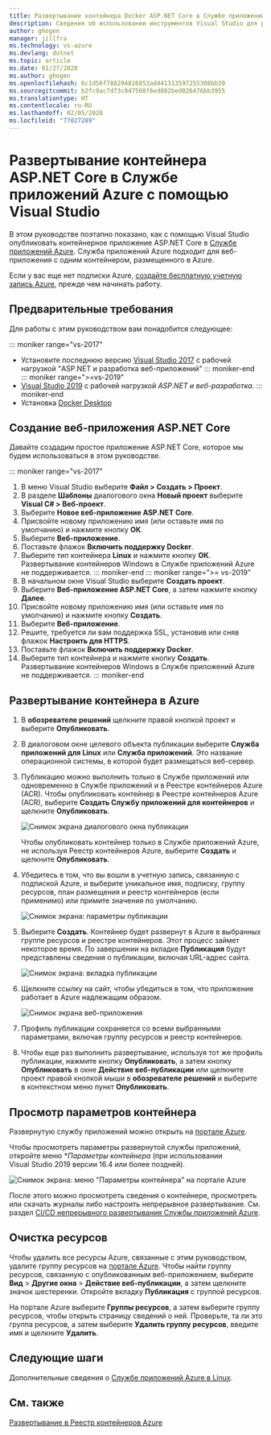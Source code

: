 ```yaml
---
title: Развертывание контейнера Docker ASP.NET Core в Службе приложений Azure | Документация Майкрософт
description: Сведения об использовании инструментов Visual Studio для работы с контейнерами с целью развертывания веб-приложения ASP.NET Core в Службе приложений Azure
author: ghogen
manager: jillfra
ms.technology: vs-azure
ms.devlang: dotnet
ms.topic: article
ms.date: 01/27/2020
ms.author: ghogen
ms.openlocfilehash: 6c1d56f788294826853ad441313597255308bb39
ms.sourcegitcommit: b2fc9ac7d73c847508f6ed082bed026476bb3955
ms.translationtype: HT
ms.contentlocale: ru-RU
ms.lasthandoff: 02/05/2020
ms.locfileid: "77027289"
---
```

# <a name="deploy-an-aspnet-core-container-to-azure-app-service-using-visual-studio"></a>Развертывание контейнера ASP.NET Core в Службе приложений Azure с помощью Visual Studio

В этом руководстве поэтапно показано, как с помощью Visual Studio опубликовать контейнерное приложение ASP.NET Core в [Службе приложений Azure](/azure/app-service). Служба приложений Azure подходит для веб-приложения с одним контейнером, размещенного в Azure.

Если у вас еще нет подписки Azure, [создайте бесплатную учетную запись Azure](https://azure.microsoft.com/free/dotnet/?utm_source=acr-publish-doc&utm_medium=docs&utm_campaign=docs), прежде чем начинать работу.

## <a name="prerequisites"></a>Предварительные требования

Для работы с этим руководством вам понадобится следующее:

::: moniker range="vs-2017"
- Установите последнюю версию [Visual Studio 2017](https://visualstudio.microsoft.com/vs/older-downloads/?utm_medium=microsoft&utm_source=docs.microsoft.com&utm_campaign=vs+2017+download) с рабочей нагрузкой "ASP.NET и разработка веб-приложений"
::: moniker-end
::: moniker range=">=vs-2019"
- [Visual Studio 2019](https://visualstudio.microsoft.com/downloads) с рабочей нагрузкой *ASP.NET и веб-разработка*.
::: moniker-end
- Установка [Docker Desktop](https://docs.docker.com/docker-for-windows/install/)

## <a name="create-an-aspnet-core-web-app"></a>Создание веб-приложения ASP.NET Core

Давайте создадим простое приложение ASP.NET Core, которое мы будем использоваться в этом руководстве.

::: moniker range="vs-2017"
1. В меню Visual Studio выберите **Файл > Создать > Проект**.
2. В разделе **Шаблоны** диалогового окна **Новый проект** выберите **Visual C# > Веб-проект**.
3. Выберите **Новое веб-приложение ASP.NET Core**.
4. Присвойте новому приложению имя (или оставьте имя по умолчанию) и нажмите кнопку **ОК**.
5. Выберите **Веб-приложение**.
6. Поставьте флажок **Включить поддержку Docker**.
7. Выберите тип контейнера **Linux** и нажмите кнопку **ОК**. Развертывание контейнеров Windows в Службе приложений Azure не поддерживается.
::: moniker-end
::: moniker range=">= vs-2019"
1. В начальном окне Visual Studio выберите **Создать проект**.
1. Выберите **Веб-приложение ASP.NET Core**, а затем нажмите кнопку **Далее**.
1. Присвойте новому приложению имя (или оставьте имя по умолчанию) и нажмите кнопку **Создать**.
1. Выберите **Веб-приложение**.
1. Решите, требуется ли вам поддержка SSL, установив или сняв флажок **Настроить для HTTPS**.
1. Поставьте флажок **Включить поддержку Docker**.
1. Выберите тип контейнера и нажмите кнопку **Создать**. Развертывание контейнеров Windows в Службе приложений Azure не поддерживается.
::: moniker-end

## <a name="deploy-the-container-to-azure"></a>Развертывание контейнера в Azure

1. В **обозревателе решений** щелкните правой кнопкой проект и выберите **Опубликовать**.
1. В диалоговом окне целевого объекта публикации выберите **Служба приложений для Linux** или **Служба приложений**. Это название операционной системы, в которой будет размещаться веб-сервер.
1. Публикацию можно выполнить только в Службе приложений или одновременно в Службе приложений и в Реестре контейнеров Azure (ACR). Чтобы опубликовать контейнер в Реестре контейнеров Azure (ACR), выберите **Создать Службу приложений для контейнеров** и щелкните **Опубликовать**.

   ![Снимок экрана диалогового окна публикации](media/deploy-app-service/publish-app-service-linux.PNG)

   Чтобы опубликовать контейнер только в Службе приложений Azure, не используя Реестр контейнеров Azure, выберите **Создать** и щелкните **Опубликовать**.

1. Убедитесь в том, что вы вошли в учетную запись, связанную с подпиской Azure, и выберите уникальное имя, подписку, группу ресурсов, план размещения и реестр контейнеров (если применимо) или примите значения по умолчанию.

   ![Снимок экрана: параметры публикации](media/deploy-app-service/publish-app-service-linux2.png)

1. Выберите **Создать**. Контейнер будет развернут в Azure в выбранных группе ресурсов и реестре контейнеров. Этот процесс займет некоторое время. По завершении на вкладке **Публикация** будут представлены сведения о публикации, включая URL-адрес сайта.

   ![Снимок экрана: вкладка публикации](media/deploy-app-service/publish-succeeded.PNG)

1. Щелкните ссылку на сайт, чтобы убедиться в том, что приложение работает в Azure надлежащим образом.

   ![Снимок экрана веб-приложения](media/deploy-app-service/web-application-running.png)

1. Профиль публикации сохраняется со всеми выбранными параметрами, включая группу ресурсов и реестр контейнеров.

1. Чтобы еще раз выполнить развертывание, используя тот же профиль публикации, нажмите кнопку **Опубликовать**, а затем кнопку **Опубликовать** в окне **Действие веб-публикации** или щелкните проект правой кнопкой мыши в **обозревателе решений** и выберите в контекстном меню пункт **Опубликовать**.

## <a name="view-container-settings"></a>Просмотр параметров контейнера

Развернутую службу приложений можно открыть на [портале Azure](https://portal.azure.com).

Чтобы просмотреть параметры развернутой службы приложений, откройте меню **Параметры контейнера* (при использовании Visual Studio 2019 версии 16.4 или более поздней).

![Снимок экрана: меню "Параметры контейнера" на портале Azure](media/deploy-app-service/container-settings-menu.png)

После этого можно просмотреть сведения о контейнере, просмотреть или скачать журналы либо настроить непрерывное развертывание. См. раздел [CI/CD непрерывного развертывания Службы приложений Azure](/azure/app-service/containers/app-service-linux-ci-cd).

## <a name="clean-up-resources"></a>Очистка ресурсов

Чтобы удалить все ресурсы Azure, связанные с этим руководством, удалите группу ресурсов на [портале Azure](https://portal.azure.com). Чтобы найти группу ресурсов, связанную с опубликованным веб-приложением, выберите **Вид** > **Другие окна** > **Действие веб-публикации**, а затем щелкните значок шестеренки. Откройте вкладку **Публикация** с группой ресурсов.

На портале Azure выберите **Группы ресурсов**, а затем выберите группу ресурсов, чтобы открыть страницу сведений о ней. Проверьте, та ли это группа ресурсов, а затем выберите **Удалить группу ресурсов**, введите имя и щелкните **Удалить**.

## <a name="next-steps"></a>Следующие шаги

Дополнительные сведения о [Службе приложений Azure в Linux](/azure/app-service/containers/app-service-linux-intro).

## <a name="see-also"></a>См. также

[Развертывание в Реестр контейнеров Azure](hosting-web-apps-in-docker.md)